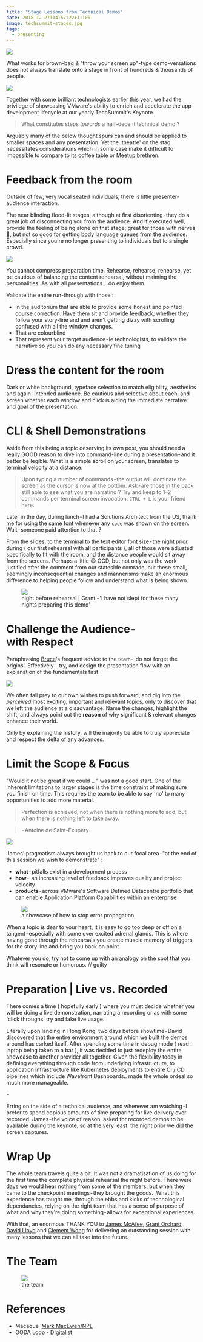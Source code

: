 ```yaml
---
title: "Stage Lessons from Technical Demos"
date: 2018-12-27T14:57:22+11:00
image: techsummit-stages.jpg
tags: 
  - presenting
---
```


![](techsummit-general.jpg)

What works for brown-bag & "throw your screen up"-type demo-versations does not always translate onto a stage in front of hundreds & thousands of people.

![](techsummit-stages.jpg)

Together with some brilliant technologists earlier this year, we had the privilege of showcasing VMware's ability to enrich and accelerate the app development lifecycle at our yearly TechSummit's Keynote.

> What constitutes steps _towards_ a half-decent technical demo ?

Arguably many of the below thought spurs can and should be applied to smaller spaces and any presentation. Yet the 'theatre' on the stag necessitates considerations which in some case make it difficult to impossible to compare to its coffee table or Meetup brethren.


# Feedback from the room

Outside of few, very vocal seated individuals, there is little presenter-audience interaction.

The near blinding flood-lit stages, although at first disorienting - they do a great job of disconnecting you from the audience. And if executed well, provide the feeling of being alone on that stage; great for those with nerves 👋, but not so good for getting body language queues from the audience. Especially since you're no longer presenting to individuals but to a single crowd.

![](techsummit-1.jpg)

You cannot compress preparation time. Rehearse, rehearse, rehearse, yet be cautious of balancing the content rehearsal, without maiming the personalities. As with all presentations .. do enjoy them.

Validate the entire run-through with those :

- In the auditorium that are able to provide some honest and pointed course correction. Have them sit and provide feedback, whether they follow your story-line and and aren't getting dizzy with scrolling confused with all the window changes.
- That are colourblind
- That represent your target audience - ie technologists, to validate the narrative so you can do any necessary fine tuning

# Dress the content for the room

Dark or white background, typeface selection to match eligibility, aesthetics and again - intended audience. Be cautious and selective about each, and screen whether each window and click is aiding the immediate narrative and goal of the presentation.

# CLI & Shell Demonstrations

Aside from this being a topic deserving its own post, you should  need a really GOOD reason to dive into command-line during a presentation - and it better be legible. What is a simple scroll on your screen, translates to terminal velocity at a distance.

> Upon typing a number of commands - the output will dominate the screen as the cursor is now at the bottom. Ask - are those in the back still able to see what you are narrating ? Try and keep to 1–2 commands per terminal screen invocation. `CTRL + L` is your friend here.

Later in the day, during lunch - I had a Solutions Architect from the US, thank me for using the [same font](https://github.com/adobe-fonts/source-code-pro) whenever any `code` was shown on the screen. Wait - someone paid attention to that ?

From the slides, to the terminal to the text editor font size - the night prior, during ( our first rehearsal with all participants ), all of those were adjusted specifically to fit with the room, and the distance people would sit away from the screens. Perhaps a little 😅 OCD, but not only was the work justified after the comment from our stateside comrade, but these small, seemingly inconsequential changes and mannerisms make an enormous difference to helping people follow and understand what is being shown.

<figure>
  <img src="techsummit-grant.jpeg">
  <figcaption>night before rehearsal | Grant - 'I have not slept for these many nights preparing this demo'</figcaption>
</figure>

# Challenge the Audience - with Respect

Paraphrasing [Bruce](https://www.linkedin.com/in/bruce-davie/)'s frequent advice to the team - 'do not forget the origins'. Effectively - try, and design the presentation flow with an explanation of the fundamentals first.

![](techsummit-ooda.png)

We often fall prey to our own wishes to push forward, and dig into the _perceived_ most exciting, important and relevant topics, only to discover that we left the audience at a disadvantage. Name the changes, highlight the shift, and always point out the **reason** of why significant & relevant changes enhance their world.

Only by explaining the history, will the majority be able to truly appreciate and respect the delta of any advances.

# Limit the Scope & Focus

"Would it not be great if we could .. " was not a good start. One of the inherent limitations to larger stages is the time constraint of making sure you finish on time. This requires the team to be able to say 'no' to many opportunities to add more material.

> Perfection is achieved, not when there is nothing more to add, but when there is nothing left to take away.

>  - Antoine de Saint-Exupery

![](techsummit-macaque .jpg)

James' pragmatism always brought us back to our focal area - "at the end of this session we wish to demonstrate" :

- **what** - pitfalls exist in a development process
- **how** -  an increasing level of feedback improves quality and project velocity
- **products** - across VMware's Software Defined Datacentre portfolio that can enable Application Platform Capabilities within an enterprise

<figure>
  <img src="techsummit-lifecycle.png">
  <figcaption>a showcase of how to stop error propagation</figcaption>
</figure>


When a topic is dear to your heart, it is easy to go too deep or off on a tangent - especially with some over excited adrenal glands. This is where having gone through the rehearsals you create muscle memory of triggers for the story line and bring you back on point.

Whatever you do, try not to come up with an analogy on the spot that you think will resonate or humorous. // guilty

# Preparation | Live vs. Recorded
There comes a time ( hopefully early ) where you must decide whether you will be doing a live demonstration, narrating a recording or as with some 'click throughs' try and fake live usage.

Literally upon landing in Hong Kong, two days before showtime - David discovered that the entire environment around which we built the demos around has carked itself. After spending some time in debug mode ( read : laptop being taken to a bar ), it was decided to just redeploy the entire showcase to another provider all together. Given the flexibility today in defining everything through code from underlying infrastructure, to application infrastructure like Kubernetes deployments to entire CI / CD pipelines which include Wavefront Dashboards.. made the whole ordeal so much more manageable.

 - 

Erring on the side of a technical audience, and whenever am watching - I prefer to spend copious amounts of time preparing for live delivery over recorded. James - the voice of reason, asked for recorded demos to be available during the keynote, so at the very least, the night prior we did the screen captures.

# Wrap Up

The whole team travels quite a bit. It was not a dramatisation of us doing for the first time the complete physical rehearsal the night before. There were days we would hear nothing from some of the members, but when they came to the checkpoint meetings - they brought the goods. 
What this experience has taught me, through the ebbs and kicks of technological dependancies, relying on the right team that has a sense of purpose of what and why they're doing something - allows for exceptional experiences.

With that, an enormous THANK YOU to [James McAfee](https://www.linkedin.com/in/james-mcafee-38a3814b/), [Grant Orchard](https://www.linkedin.com/in/grantorchard/), [David Lloyd](https://www.linkedin.com/in/davlloyd/) and [Clement Wong](https://www.linkedin.com/in/clementw/) for delivering an outstanding session with many lessons that we can all take into the future.

# The Team

<figure>
  <img src="techsummit-team.png">
  <figcaption>the team</figcaption>
</figure>

# References
- Macaque -[Mark MacEwen/NPL](http://www.4apes.com/de/news/item/1376-http-www-bbc-com-earth-story-20150818-chimps-living-in-the-stone-age-ocid-ww-social-link-twitter)
- OODA Loop - [D!gitalist](https://www.digitalistmag.com/cio-knowledge/2017/12/27/machine-learning-manufacturing-production-ooda-loop-05679010)